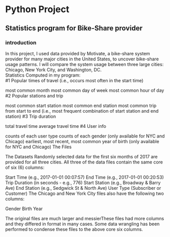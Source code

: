 # Python Project 
## Statistics program for Bike-Share provider
### introduction
In this project, I used data provided by Motivate, a bike-share system provider for many major cities in the United States, to uncover bike-share usage patterns. I will compare the system usage between three large cities: Chicago, New York City, and Washington, DC.\
Statistics Computed in my program:\
#1 Popular times of travel (i.e., occurs most often in the start time)

most common month
most common day of week
most common hour of day
#2 Popular stations and trip

most common start station
most common end station
most common trip from start to end (i.e., most frequent combination of start station and end station)
#3 Trip duration

total travel time
average travel time
#4 User info

counts of each user type
counts of each gender (only available for NYC and Chicago)
earliest, most recent, most common year of birth (only available for NYC and Chicago)
The Files

The Datasets
Randomly selected data for the first six months of 2017 are provided for all three cities. All three of the data files contain the same core of six (6) columns:

Start Time (e.g., 2017-01-01 00:07:57)
End Time (e.g., 2017-01-01 00:20:53)
Trip Duration (in seconds - e.g., 776)
Start Station (e.g., Broadway & Barry Ave)
End Station (e.g., Sedgwick St & North Ave)
User Type (Subscriber or Customer)
The Chicago and New York City files also have the following two columns:

Gender
Birth Year


The original files are much larger and messierThese files had more columns and they differed in format in many cases. Some data wrangling has been performed to condense these files to the above core six columns.
